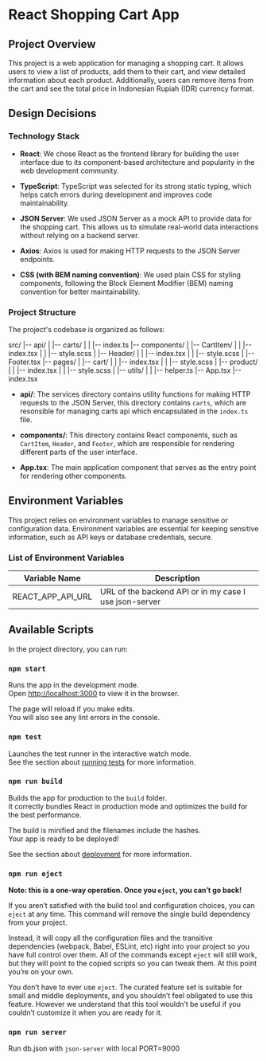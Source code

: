 # React Shopping Cart App

## Project Overview

This project is a web application for managing a shopping cart. It allows users to view a list of products, add them to their cart, and view detailed information about each product. Additionally, users can remove items from the cart and see the total price in Indonesian Rupiah (IDR) currency format.

## Design Decisions

### Technology Stack

- **React**: We chose React as the frontend library for building the user interface due to its component-based architecture and popularity in the web development community.

- **TypeScript**: TypeScript was selected for its strong static typing, which helps catch errors during development and improves code maintainability.

- **JSON Server**: We used JSON Server as a mock API to provide data for the shopping cart. This allows us to simulate real-world data interactions without relying on a backend server.

- **Axios**: Axios is used for making HTTP requests to the JSON Server endpoints.

- **CSS (with BEM naming convention)**: We used plain CSS for styling components, following the Block Element Modifier (BEM) naming convention for better maintainability.

### Project Structure

The project's codebase is organized as follows:

src/
|-- api/
| |-- carts/
| | |-- index.ts
|-- components/
| |-- CartItem/
| | |-- index.tsx
| | |-- style.scss
| |-- Header/
| | |-- index.tsx
| | |-- style.scss
| |-- Footer.tsx
|-- pages/
| |-- cart/
| | |-- index.tsx
| | |-- style.scss
| |-- product/
| | |-- index.tsx
| | |-- style.scss
| |-- utils/
| | |-- helper.ts
|-- App.tsx
|-- index.tsx

- **api/**: The services directory contains utility functions for making HTTP requests to the JSON Server, this directory contains `carts`, which are resonsible for managing carts api which encapsulated in the `index.ts` file.

- **components/**: This directory contains React components, such as `CartItem`, `Header`, and `Footer`, which are responsible for rendering different parts of the user interface.

- **App.tsx**: The main application component that serves as the entry point for rendering other components.

## Environment Variables

This project relies on environment variables to manage sensitive or configuration data. Environment variables are essential for keeping sensitive information, such as API keys or database credentials, secure.

### List of Environment Variables

| Variable Name        | Description                                 |
|----------------------|---------------------------------------------|
| REACT_APP_API_URL    | URL of the backend API or in my case I use json-server |

## Available Scripts

In the project directory, you can run:

### `npm start`

Runs the app in the development mode.\
Open [http://localhost:3000](http://localhost:3000) to view it in the browser.

The page will reload if you make edits.\
You will also see any lint errors in the console.

### `npm test`

Launches the test runner in the interactive watch mode.\
See the section about [running tests](https://facebook.github.io/create-react-app/docs/running-tests) for more information.

### `npm run build`

Builds the app for production to the `build` folder.\
It correctly bundles React in production mode and optimizes the build for the best performance.

The build is minified and the filenames include the hashes.\
Your app is ready to be deployed!

See the section about [deployment](https://facebook.github.io/create-react-app/docs/deployment) for more information.

### `npm run eject`

**Note: this is a one-way operation. Once you `eject`, you can’t go back!**

If you aren’t satisfied with the build tool and configuration choices, you can `eject` at any time. This command will remove the single build dependency from your project.

Instead, it will copy all the configuration files and the transitive dependencies (webpack, Babel, ESLint, etc) right into your project so you have full control over them. All of the commands except `eject` will still work, but they will point to the copied scripts so you can tweak them. At this point you’re on your own.

You don’t have to ever use `eject`. The curated feature set is suitable for small and middle deployments, and you shouldn’t feel obligated to use this feature. However we understand that this tool wouldn’t be useful if you couldn’t customize it when you are ready for it.

### `npm run server`

Run db.json with `json-server` with local PORT=9000
